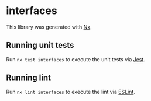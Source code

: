 # interfaces

This library was generated with [Nx](https://nx.dev).


## Running unit tests

Run `nx test interfaces` to execute the unit tests via [Jest](https://jestjs.io).


## Running lint

Run `nx lint interfaces` to execute the lint via [ESLint](https://eslint.org/).

